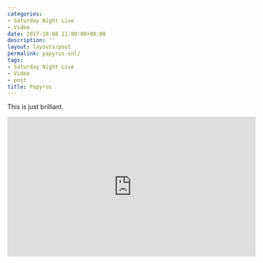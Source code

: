 ```yaml
---
categories:
- Saturday Night Live
- Video
date: 2017-10-08 11:00:00+00:00
description: ''
layout: layouts/post
permalink: papyrus-snl/
tags:
- Saturday Night Live
- Video
- post
title: Papyrus
---
```


<div class="kg-card-markdown"><!-- link[https://www.youtube.com/watch?v=jVhlJNJopOQ] --> </p>
<p>This is just brilliant.</p>
<p><iframe width="560" height="315" src="https://www.youtube.com/embed/jVhlJNJopOQ" frameborder="0" allowfullscreen></iframe></div>